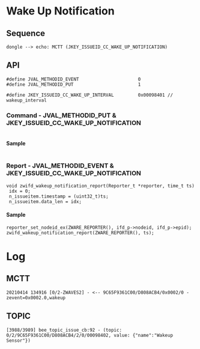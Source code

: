 # Wake Up Notification
## Sequence

   ```sequence
   dongle --> echo: MCTT (JKEY_ISSUEID_CC_WAKE_UP_NOTIFICATION)
   ```

## API
   ```
#define JVAL_METHODID_EVENT                      0
#define JVAL_METHODID_PUT                        1

#define JKEY_ISSUEID_CC_WAKE_UP_INTERVAL         0x00098401 // wakeup_interval
   ```
### Command - JVAL_METHODID_PUT & JKEY_ISSUEID_CC_WAKE_UP_NOTIFICATION
   ```

   ```
#### Sample
   ```

   ```
### Report - JVAL_METHODID_EVENT & JKEY_ISSUEID_CC_WAKE_UP_NOTIFICATION
   ```
void zwifd_wakeup_notification_report(Reporter_t *reporter, time_t ts)
	idx = 0;
	n_issueitem.timestamp = (uint32_t)ts;
	n_issueitem.data_len = idx;
   ```
#### Sample
   ```
reporter_set_nodeid_ex(ZWARE_REPORTER(), ifd_p->nodeid, ifd_p->epid);
zwifd_wakeup_notification_report(ZWARE_REPORTER(), ts);
   ```

# Log
## MCTT
   ```
20210414 134916 [0/2-ZWAVES2] - <-- 9C65F9361C00/D808ACB4/0x0002/0 - zevent=0x0002.0,wakeup
   ```

## TOPIC
   ```
[3988/3989] bee_topic_issue_cb:92 - (topic: 0/2/9C65F9361C00/D808ACB4/2/0/00098402, value: {"name":"Wakeup Sensor"})
   ```
